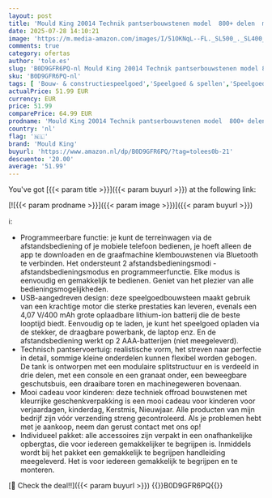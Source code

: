 ```yaml
---
layout: post
title: 'Mould King 20014 Technik pantserbouwstenen model  800+ delen  militair pantserspeelgoed  bouwstenen  constructiespeelgoed met motor  cadeau voor volwassenen en kinderen  16 jaar'
date: 2025-07-28 14:10:21
image: 'https://m.media-amazon.com/images/I/51OKNqL--FL._SL500_._SL400_.jpg'
comments: true
category: ofertas
author: 'tole.es'
slug: 'B0D9GFR6PQ-nl Mould King 20014 Technik pantserbouwstenen model 800+...'
sku: 'B0D9GFR6PQ-nl'
tags: [ 'Bouw- & constructiespeelgoed','Speelgoed & spellen','Speelgoedbouwsets','mould king','🇳🇱', ]
actualPrice: 51.99 EUR
currency: EUR
price: 51.99
comparePrice: 64.99 EUR
prodname: 'Mould King 20014 Technik pantserbouwstenen model  800+ delen  militair pantserspeelgoed  bouwstenen  constructiespeelgoed met motor  cadeau voor volwassenen en kinderen  16 jaar'
country: 'nl'
flag: '🇳🇱'
brand: 'Mould King'
buyurl: 'https://www.amazon.nl/dp/B0D9GFR6PQ/?tag=tolees0b-21'
descuento: '20.00'
average: '51.99'
---
```


You've got [{{< param title >}}]({{< param buyurl >}}) at the following link:

[![{{< param prodname >}}]({{< param image >}})]({{< param buyurl >}})

ℹ️:

- Programmeerbare functie: je kunt de terreinwagen via de afstandsbediening of je mobiele telefoon bedienen, je hoeft alleen de app te downloaden en de graafmachine klembouwstenen via Bluetooth te verbinden. Het ondersteunt 2 afstandsbedieningsmodi - afstandsbedieningsmodus en programmeerfunctie. Elke modus is eenvoudig en gemakkelijk te bedienen. Geniet van het plezier van alle bedieningsmogelijkheden.
- USB-aangedreven design: deze speelgoedbouwsteen maakt gebruik van een krachtige motor die sterke prestaties kan leveren, evenals een 4,07 V/400 mAh grote oplaadbare lithium-ion batterij die de beste looptijd biedt. Eenvoudig op te laden, je kunt het speelgoed opladen via de stekker, de draagbare powerbank, de laptop enz. En de afstandsbediening werkt op 2 AAA-batterijen (niet meegeleverd).
- Technisch pantservoertuig: realistische vorm, het streven naar perfectie in detail, sommige kleine onderdelen kunnen flexibel worden gebogen. De tank is ontworpen met een modulaire splitstructuur en is verdeeld in drie delen, met een console en een granaat onder, een beweegbare geschutsbuis, een draaibare toren en machinegeweren bovenaan.
- Mooi cadeau voor kinderen: deze techniek offroad bouwstenen met kleurrijke geschenkverpakking is een mooi cadeau voor kinderen voor verjaardagen, kinderdag, Kerstmis, Nieuwjaar. Alle producten van mijn bedrijf zijn vóór verzending streng gecontroleerd. Als je problemen hebt met je aankoop, neem dan gerust contact met ons op!
- Individueel pakket: alle accessoires zijn verpakt in een onafhankelijke opbergtas, die voor iedereen gemakkelijker te begrijpen is. Inmiddels wordt bij het pakket een gemakkelijk te begrijpen handleiding meegeleverd. Het is voor iedereen gemakkelijk te begrijpen en te monteren.

[🛒 Check the deal!!]({{< param buyurl >}})
{{<world>}}B0D9GFR6PQ{{</world>}}
